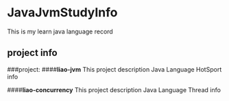 # JavaJvmStudyInfo
This is  my   learn  java  language  record

## project info
###project:
  ####**liao-jvm** 
   This project description Java Language  HotSport  info
   
   ####**liao-concurrency** 
   This project description Java Language  Thread  info
   